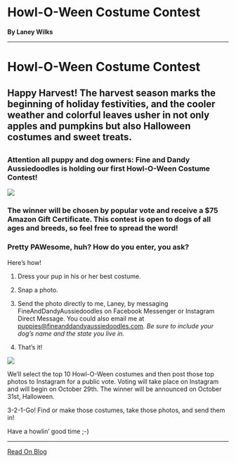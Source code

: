 # Howl-O-Ween Costume Contest

**By Laney Wilks**

---

# Howl-O-Ween Costume Contest

## Happy Harvest! The harvest season marks the beginning of holiday festivities, and the cooler weather and colorful leaves usher in not only apples and pumpkins but also Halloween costumes and sweet treats.

##   

### Attention all puppy and dog owners: Fine and Dandy Aussiedoodles is holding our first Howl-O-Ween Costume Contest!

  

![](https://static.wixstatic.com/media/5642d8_36430875c7954a17b7a99b2b16b20203~mv2.jpg/v1/fill/w_646,h_998,al_c,q_85,usm_0.66_1.00_0.01,enc_auto/5642d8_36430875c7954a17b7a99b2b16b20203~mv2.jpg)

### The winner will be chosen by popular vote and receive a $75 Amazon Gift Certificate. This contest is open to dogs of all ages and breeds, so feel free to spread the word!

  

### Pretty PAWesome, huh? How do you enter, you ask?

  

Here’s how!

1.  Dress your pup in his or her best costume.
    
2.  Snap a photo.
    
3.  Send the photo directly to me, Laney, by messaging FineAndDandyAussiedoodles on Facebook Messenger or Instagram Direct Message. You could also email me at [<u style="text-decoration: underline;"><span>puppies@fineanddandyaussiedoodles.com</span></u>](mailto:puppies@fineanddandyaussiedoodles.com). *Be sure to include your dog’s name and the state you live in.*
    
4.  That’s it!
    

  

![](https://static.wixstatic.com/media/5642d8_02515df0c109405a806ef6d50855ab29~mv2.jpg/v1/fill/w_628,h_768,al_c,q_85,usm_0.66_1.00_0.01,enc_auto/5642d8_02515df0c109405a806ef6d50855ab29~mv2.jpg)

We’ll select the top 10 Howl-O-Ween costumes and then post those top photos to Instagram for a public vote. Voting will take place on Instagram and will begin on October 29th. The winner will be announced on October 31st, Halloween.

  

3-2-1-Go! Find or make those costumes, take those photos, and send them in!

  

Have a howlin’ good time ;-)

---

[Read On Blog](https://www.fineanddandyaussiedoodles.com/post/howl-o-ween-costume-contest)